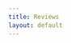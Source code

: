 ```yaml
---
title: Reviews
layout: default
---
```


<div class="box">
  <ul class="timeline">
  </ul>
  <script id="reviewList" type="text/x-handlebars-template">
    {{#each reviews}}
    <li {{#if_even @index}}class="timeline-inverted"{{/if_even}}>
      <div class="timeline-badge"><i class="fa fa-comments-o"></i></div>
      <div class="timeline-panel">
        <div class="timeline-heading">
          <h4 class="timeline-title">{{title}}</h4>
          <p class="stars"><img src="./assets/images/5-star-review.png" /></p>
          <p><small class="text-muted"><i class="fa fa-calendar-o"></i> {{date}}</small></p>
        </div>
        <div class="timeline-body">
          <p>{{{comment}}}</p>
            <p><small class="text-muted">{{name}}</small></p>
        </div>
        <div class="timeline-footer">
          <img src="./assets/images/tripadvisor.png" height="50" />
          <a href="https://www.tripadvisor.co.uk/VacationRentalReview-g551745-d1777377-or9-Garden_Cottage_in_the_heart_of_Crail-Crail_Fife_Scotland.html" target="_blank">Read more reviews on TripAdvisor <span class="fa fa-angle-right fa-lg"></span></a>
        </div>
      </div>
    </li>
    {{/each}}
  </script>
</div>

